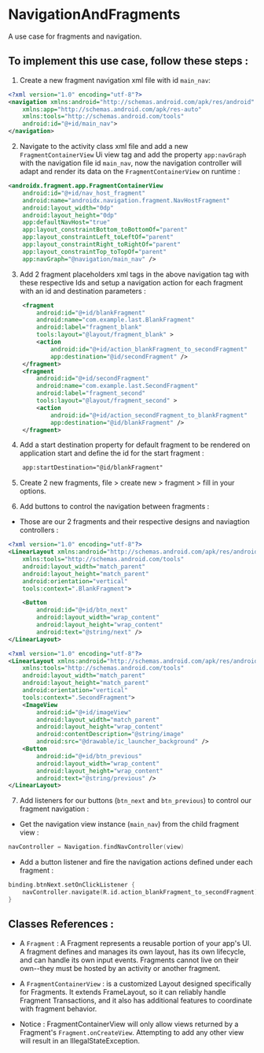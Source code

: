 # NavigationAndFragments
A use case for fragments and navigation.

## To implement this use case, follow these steps : 

1) Create a new fragment navigation xml file with id `main_nav`:
```xml
<?xml version="1.0" encoding="utf-8"?>
<navigation xmlns:android="http://schemas.android.com/apk/res/android"
    xmlns:app="http://schemas.android.com/apk/res-auto"
    xmlns:tools="http://schemas.android.com/tools"
    android:id="@+id/main_nav">
</navigation>
```

2) Navigate to the activity class xml file and add a new `FragmentContainerView` Ui view tag and add the property `app:navGraph` with the 
navigation file id `main_nav`, now the navigation controller will adapt and render its data on the `FragmentContainerView` on runtime :
```xml
<androidx.fragment.app.FragmentContainerView
    android:id="@+id/nav_host_fragment"
    android:name="androidx.navigation.fragment.NavHostFragment"
    android:layout_width="0dp"
    android:layout_height="0dp"
    app:defaultNavHost="true"
    app:layout_constraintBottom_toBottomOf="parent"
    app:layout_constraintLeft_toLeftOf="parent"
    app:layout_constraintRight_toRightOf="parent"
    app:layout_constraintTop_toTopOf="parent"
    app:navGraph="@navigation/main_nav" />
```

3) Add 2 fragment placeholders xml tags in the above navigation tag with these respective Ids and setup a navigation action for 
each fragment with an id and destination parameters :
```xml 
    <fragment
        android:id="@+id/blankFragment"
        android:name="com.example.last.BlankFragment"
        android:label="fragment_blank"
        tools:layout="@layout/fragment_blank" >
        <action
            android:id="@+id/action_blankFragment_to_secondFragment"
            app:destination="@id/secondFragment" />
    </fragment>
    <fragment
        android:id="@+id/secondFragment"
        android:name="com.example.last.SecondFragment"
        android:label="fragment_second"
        tools:layout="@layout/fragment_second" >
        <action
            android:id="@+id/action_secondFragment_to_blankFragment"
            app:destination="@id/blankFragment" />
    </fragment>
```
4) Add a start destination property for default fragment to be rendered on application start and define the id for the start fragment : 
```xml
    app:startDestination="@id/blankFragment"
```
5) Create 2 new fragments, file > create new > fragment > fill in your options.

6) Add buttons to control the navigation between fragments : 
- Those are our 2 fragments and their respective designs and naviagtion controllers : 
```xml 
<?xml version="1.0" encoding="utf-8"?>
<LinearLayout xmlns:android="http://schemas.android.com/apk/res/android"
    xmlns:tools="http://schemas.android.com/tools"
    android:layout_width="match_parent"
    android:layout_height="match_parent"
    android:orientation="vertical"
    tools:context=".BlankFragment">

    <Button
        android:id="@+id/btn_next"
        android:layout_width="wrap_content"
        android:layout_height="wrap_content"
        android:text="@string/next" />
</LinearLayout>
```
```xml  
<?xml version="1.0" encoding="utf-8"?>
<LinearLayout xmlns:android="http://schemas.android.com/apk/res/android"
    xmlns:tools="http://schemas.android.com/tools"
    android:layout_width="match_parent"
    android:layout_height="match_parent"
    android:orientation="vertical"
    tools:context=".SecondFragment">
    <ImageView
        android:id="@+id/imageView"
        android:layout_width="match_parent"
        android:layout_height="wrap_content"
        android:contentDescription="@string/image"
        android:src="@drawable/ic_launcher_background" />
    <Button
        android:id="@+id/btn_previous"
        android:layout_width="wrap_content"
        android:layout_height="wrap_content"
        android:text="@string/previous" />
</LinearLayout>
```
7) Add listeners for our buttons (`btn_next` and `btn_previous`) to control our fragment navigation : 
- Get the navigation view instance (`main_nav`) from the child fragment view :
```kt
navController = Navigation.findNavController(view)
```
- Add a button listener and fire the navigation actions defined under each fragment : 
```kt 
binding.btnNext.setOnClickListener {
    navController.navigate(R.id.action_blankFragment_to_secondFragment)
}
```

## Classes References :
- A `Fragment` : A Fragment represents a reusable portion of your app's UI. A fragment defines and manages its own layout, has its own lifecycle, and can handle its own input events. Fragments cannot live on their own--they must be hosted by an activity or another fragment.

- A `FragmentContainerView` :  is a customized Layout designed specifically for Fragments. It extends FrameLayout, so it can reliably handle Fragment Transactions, and it also has additional features to coordinate with fragment behavior.

- Notice : FragmentContainerView will only allow views returned by a Fragment's `Fragment.onCreateView`. Attempting to add any other view will result in an IllegalStateException.
